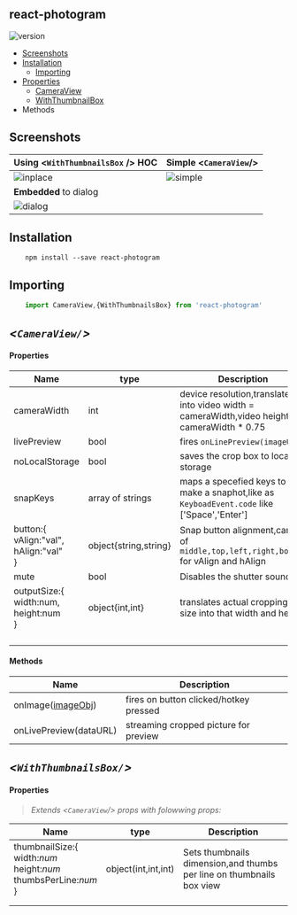 ﻿


## react-photogram

![version]

- [Screenshots](#screenshots)
- [Installation](#installation)
  - [Importing](#importing)
- [Properties](#properties)
	- [CameraView](#cameraview)
	- [WithThumbnailBox](#withthumbnailbox)
- Methods

## Screenshots

| Using <`WithThumbnailsBox` /> HOC | Simple <`CameraView`/>  |
|--|--|
|![inplace]|![simple]|
| **Embedded** to dialog |   |
|![dialog]||



## Installation
```shell
	npm install --save react-photogram
```
## Importing
```js
	import CameraView,{WithThumbnailsBox} from 'react-photogram'
```

## ***<`CameraView/`>***
#### Properties
|Name|type|Description|
|--|--|--|
| cameraWidth | int  | device resolution,translates into video width = cameraWidth,video height = cameraWidth * 0.75  |
|livePreview|bool|fires ```onLinePreview(imageURL)``` 
|noLocalStorage|bool|saves the crop box to local storage
|snapKeys|array of strings|maps a specefied keys to make a snaphot,like as ``KeyboadEvent.code`` like ['Space','Enter']
|button:{<br/>vAlign:"val",<br/> hAlign:"val"<br/>}|object{string,string}|Snap button alignment,can be of ``middle,top,left,right,bottom`` for vAlign and hAlign
|mute|bool|Disables the shutter sound
|outputSize:{<br/>width:num,<br/>height:num<br/>}|object{int,int}|translates actual cropping size into that width and height
|||
|||
|||
|||
#### Methods
|Name|Description|
|--|--|
|onImage([imageObj](#imageObj))|fires on button clicked/hotkey pressed
|onLivePreview(dataURL)|streaming cropped picture for preview

## ***<`WithThumbnailsBox/`>***
#### Properties 
>*Extends <`CameraView`/> props with folowwing props:*

|Name|type|Description|
|--|--|--|
|thumbnailSize:{<br/>width:*num*<br/>height:*num*<br/>thumbsPerLine:*num*<br/>}|object(int,int,int)|Sets thumbnails dimension,and thumbs per line on thumbnails box view
|||
|||


[dialog]: https://i.imgur.com/rHcFWEA.png
[inplace]: https://i.imgur.com/6a6A5Ng.png
[simple]: https://i.imgur.com/fbV0dov.png


[version]: https://img.shields.io/badge/dynamic/json.svg?label=version&url=https%3A%2F%2Fraw.githubusercontent.com%2Fcode4bones%2Freact-photogram%2Fmaster%2Fpackage.json&query=%24.version&colorB=blue



